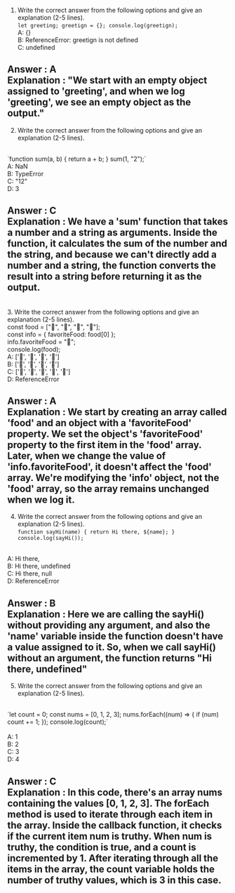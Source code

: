 1. Write the correct answer from the following options and give an explanation (2-5 lines).
   <br/>
   `let greeting;
   greetign = {};
   console.log(greetign);`
   <br/>
   A: {}
   <br/>
   B: ReferenceError: greetign is not defined
   <br/>
   C: undefined

Answer : A <br/>
Explanation :
"We start with an empty object assigned to 'greeting', and when we log 'greeting', we see an empty object as the output."
---

2. Write the correct answer from the following options and give an explanation (2-5 lines).
<br/>
   `function sum(a, b) {
   return a + b;
   }
   sum(1, "2");`
   <br/>
   A: NaN
   <br/>
   B: TypeError
   <br/>
   C: "12"
   <br/>
   D: 3 
   
Answer : C <br/>
Explanation : We have a 'sum' function that takes a number and a string as arguments. Inside the function, it calculates the sum of the number and the string, and because we can't directly add a number and a string, the function converts the result into a string before returning it as the output.
---
<br>
3. Write the correct answer from the following options and give an explanation (2-5 lines).
 <br>
 const food = ["🍕", "🍫", "🥑", "🍔"];
  <br>
const info = { favoriteFood: food[0] };
 <br>
info.favoriteFood = "🍝";
 <br>
console.log(food);
<br>
A: ['🍕', '🍫', '🥑', '🍔']
<br>
B: ['🍝', '🍫', '🥑', '🍔']
<br>
C: ['🍝', '🍕', '🍫', '🥑', '🍔']
<br>
D: ReferenceError

Answer : A <br/>
Explanation : We start by creating an array called 'food' and an object with a 'favoriteFood' property. We set the object's 'favoriteFood' property to the first item in the 'food' array. Later, when we change the value of 'info.favoriteFood', it doesn't affect the 'food' array. We're modifying the 'info' object, not the 'food' array, so the array remains unchanged when we log it.
--- 

4. Write the correct answer from the following options and give an explanation (2-5 lines).
   <br>
   `function sayHi(name) {
  return Hi there, ${name};
}
console.log(sayHi());`
<br/>
   A: Hi there,
   <br>
   B: Hi there, undefined
   <br>
   C: Hi there, null
   <br>
   D: ReferenceError

Answer : B <br/>
Explanation : Here we are calling the sayHi() without providing any argument, and also the 'name' variable inside the function doesn't have a value assigned to it. So, when we call sayHi() without an argument, the function returns "Hi there, undefined"
---

5. Write the correct answer from the following options and give an explanation (2-5 lines).
<br>
   `let count = 0;
const nums = [0, 1, 2, 3];
nums.forEach((num) => {
if (num) count += 1;
});
console.log(count);`
<br/>
<br>
A: 1
<br>
B: 2
<br>
C: 3
<br>
D: 4

Answer : C <br/>
Explanation : In this code, there's an array nums containing the values [0, 1, 2, 3]. The forEach method is used to iterate through each item in the array. Inside the callback function, it checks if the current item num is truthy. When num is truthy, the condition is true, and a count is incremented by 1. After iterating through all the items in the array, the count variable holds the number of truthy values, which is 3 in this case.
---